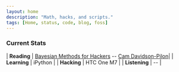 ```yaml
---
layout: home
description: "Math, hacks, and scripts."
tags: [Home, status, code, blog, foss]
---
```


### Current Stats

| **Reading** | [Bayesian Methods for Hackers](http://camdavidsonpilon.github.io/Probabilistic-Programming-and-Bayesian-Methods-for-Hackers) -- [Cam Davidson-Pilon](http://www.statly.ca/)|
| **Learning** | iPython |
| **Hacking** | HTC One M7 |
| **Listening** |<span id="track_title"></span> -- <span id="track_artist"></span>|

<script>
$.getJSON("http://libre.fm/2.0/?method=user.getrecenttracks&user=bkanuka&page=1&limit=1&format=json&callback=?", function(recent){
    try{
        document.getElementById("track_title").innerHTML = recent.recenttracks.track[0].name; 
        document.getElementById("track_artist").innerHTML = recent.recenttracks.track[0].artist["#text"]; 
        }
    catch(err){
        document.getElementById("track_title").innerHTML = recent.recenttracks.track.name; 
        document.getElementById("track_artist").innerHTML = recent.recenttracks.track.artist["#text"]; 
        }
        
});
</script>
